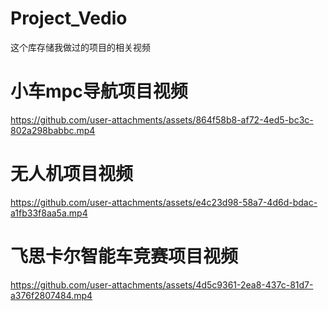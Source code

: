 # Project_Vedio
这个库存储我做过的项目的相关视频

# 小车mpc导航项目视频
https://github.com/user-attachments/assets/864f58b8-af72-4ed5-bc3c-802a298babbc.mp4

# 无人机项目视频
https://github.com/user-attachments/assets/e4c23d98-58a7-4d6d-bdac-a1fb33f8aa5a.mp4

# 飞思卡尔智能车竞赛项目视频
https://github.com/user-attachments/assets/4d5c9361-2ea8-437c-81d7-a376f2807484.mp4

